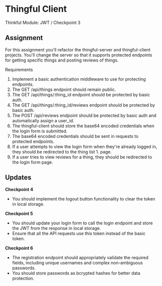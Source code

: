 # Thingful Client

Thinkful Module: JWT / Checkpoint 3

## Assignment

For this assignment you'll refactor the thingful-server and thingful-client projects. You'll change the server so that it supports protected endpoints for getting specific things and posting reviews of things.

Requirements

1. Implement a basic authentication middleware to use for protecting endpoints.
1. The GET /api/things endpoint should remain public.
1. The GET /api/things/:thing_id endpoint should be protected by basic auth.
1. The GET /api/things/:thing_id/reviews endpoint should be protected by basic auth.
1. The POST /api/reviews endpoint should be protected by basic auth and automatically assign a user_id.
1. The thingful-client should store the base64 encoded credentials when the login form is submitted.
1. The base64 encoded credentials should be sent in requests to protected endpoints.
1. If a user attempts to view the login form when they're already logged in, they should be redirected to the thing list 1. page.
1. If a user tries to view reviews for a thing, they should be redirected to the login form page.

## Updates

**Checkpoint 4**

-   You should implement the logout button functionality to clear the token in local storage.

**Checkpoint 5**

-   You should update your login form to call the login endpoint and store the JWT from the response in local storage.
-   Ensure that all the API requests use this token instead of the basic token.

**Checkpoint 6**

-   The registration endpoint should appropriately validate the required fields, including unique usernames and complex non-ambiguous passwords.
-   You should store passwords as bcrypted hashes for better data protection.
